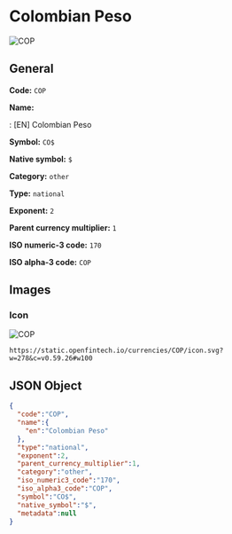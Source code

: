 
# Colombian Peso 
![COP](https://static.openfintech.io/currencies/COP/icon.svg?w=278&c=v0.59.26#w100)  

## General 
 
**Code:** `COP` 
 
**Name:** 
 
:	[EN] Colombian Peso 
 
**Symbol:** `CO$` 
 
**Native symbol:** `$` 
 
**Category:** `other` 
 
**Type:** `national` 
 
**Exponent:** `2` 
 
**Parent currency multiplier:** `1` 
 
**ISO numeric-3 code:** `170` 
 
**ISO alpha-3 code:** `COP` 
 

## Images 

### Icon 
 
![COP](https://static.openfintech.io/currencies/COP/icon.svg?w=278&c=v0.59.26#w100)  

```
https://static.openfintech.io/currencies/COP/icon.svg?w=278&c=v0.59.26#w100
```  

## JSON Object 

```json
{
  "code":"COP",
  "name":{
    "en":"Colombian Peso"
  },
  "type":"national",
  "exponent":2,
  "parent_currency_multiplier":1,
  "category":"other",
  "iso_numeric3_code":"170",
  "iso_alpha3_code":"COP",
  "symbol":"CO$",
  "native_symbol":"$",
  "metadata":null
}
```  
